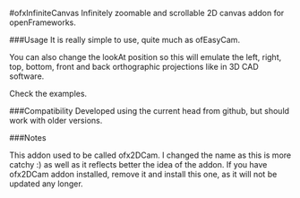 #ofxInfiniteCanvas
Infinitely zoomable and scrollable 2D canvas addon for openFrameworks.


###Usage
It is really simple to use, quite much as ofEasyCam.

You can also change the lookAt position so this will emulate the left, right, top, bottom, front and back orthographic projections like in 3D CAD software.

Check the examples.

###Compatibility
Developed using the current head from github, but should work with older versions.

###Notes

This addon used to be called ofx2DCam. I changed the name as this is more catchy :) as well as it reflects better the idea of the addon.
If you have ofx2DCam addon installed, remove it and install this one, as it will not be updated any longer.
